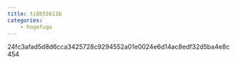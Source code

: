 ```yaml
---
title: ti8b55611b
categories:
    - hogefuga
---
```

24fc3afad5d8d6cca3425728c9294552a01e0024e6d14ac8edf32d5ba4e8c454